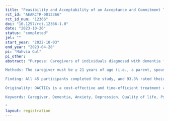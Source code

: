 ```yaml
---
title: "Feasibility and Acceptability of an Acceptance and Commitment Therapy Intervention for Caregivers of Dementia: A Single-Arm Randomized Controlled Trial"
rct_id: "AEARCTR-0012366"
rct_id_num: "12366"
doi: "10.1257/rct.12366-1.0"
date: "2023-10-26"
status: "completed"
jel: ""
start_year: "2022-10-03"
end_year: "2023-04-28"
pi: "Mahvia Gul"
pi_other:
abstract: "Purpose: Caregivers of individuals diagnosed with dementia frequently report elevated levels of anxiety, depression, burdens associated with caregiving, and existential suffering. However, individuals who receive adequate support and employ effective coping strategies tend to experience lower levels of distress and caregiving burden. Acceptance and Commitment Therapy (ACT) is designed to promote increased acceptance of internal experiences while encouraging actions aligned with one's personal values to enhance psychological flexibility. The primary objective of this single-arm pilot study was to assess the feasibility, acceptability, and preliminary effects of an online ACT intervention (OACTICs) on various aspects of well-being among caregivers dealing with dementia.
Methods: The caregiver must be ≥ 21 years of age (i.e., a parent, spouse, partner, sibling, or adult child), or they must be the primary caregiver of the person with dementia for ≥12 months and have scores that indicate moderate or higher on the scale of anxiety, depression, and poor quality of life. Participants received an online-based ACT over six weekly 1-hour sessions. The following outcome measures were administered at baseline (T1), immediately post-intervention (T2), and 3 months follow-up (T3): Generalized Anxiety Disorder-7, Patient Health Questionnaire-9, Zarit Burden Interview, The Experience of Suffering Measure, and Acceptance and Action Questionnaire-II
Finding: All 45 participants completed the study, and 93.3% rated their overall satisfaction with their OACTICs experience as “completely satisfied”.
Originality: OACTICs is a cost-effective and time-efficient treatment approach that enhances the psychological well-being of caregivers of dementia. Furthermore, this is a novel study conducted in Pakistan for this population.
Keywords: Caregiver, Dementia, Anxiety, Depression, Quality of life, Psychological flexibility
"
layout: registration
---
```


